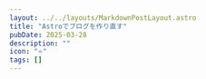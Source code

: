 ```yaml
---
layout: ../../layouts/MarkdownPostLayout.astro
title: "Astroでブログを作り直す"
pubDate: 2025-03-28
description: ""
icon: "⭐"
tags: []
---
```


